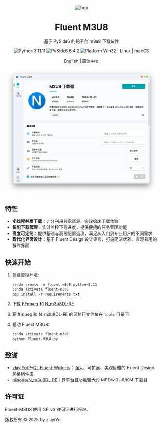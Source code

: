 <p align="center">
  <img width="15%" align="center" src="app/resource/images/logo/logo.png" alt="logo">
</p>
  <h1 align="center">
  Fluent M3U8
</h1>
<p align="center">
  基于 PySide6 的跨平台 m3u8 下载软件
</p>

<p align="center">

  <a style="text-decoration:none">
    <img src="https://img.shields.io/badge/Python-3.8.6-blue.svg?color=00B16A" alt="Python 3.11.11"/>
  </a>

  <a style="text-decoration:none">
    <img src="https://img.shields.io/badge/PyQt-5.15.2-blue?color=00B16A" alt="PySide6 6.4.2"/>
  </a>

  <a style="text-decoration:none">
    <img src="https://img.shields.io/badge/Platform-Win32%20|%20Linux%20|%20macOS-blue?color=00B16A" alt="Platform Win32 | Linux | macOS"/>
  </a>
</p>

<p align="center">
<a href="../README.md">English</a> | 简体中文
</p>

![界面](./screenshot/主界面.png)

## 特性

* **多线程并发下载**：充分利用带宽资源，实现极速下载体验
* **智能下载管理**：实时监控下载进度，提供便捷的任务管理功能
* **高度可定制**：提供基础与高级配置选项，满足从入门到专业用户的不同需求
* **现代化界面设计**：基于 Fluent Design 设计语言，打造简洁优雅、直观易用的操作界面


## 快速开始
1. 创建虚拟环境:

    ```shell
    conda create -n fluent-m3u8 python=3.11
    conda activate fluent-m3u8
    pip install -r requirements.txt
    ```

2. 下载 [FFmpeg](https://www.ffmpeg.org/download.html) 和 [N_m3u8DL-RE](https://github.com/nilaoda/N_m3u8DL-RE)

3. 将 ffmpeg 和 N_m3u8DL-RE 的可执行文件放在 `tools` 目录下.

3. 启动 Fluent M3U8:

    ```shell
    conda activate fluent-m3u8
    python Fluent-M3U8.py
    ```


## 致谢

- [zhiyiYo/PyQt-Fluent-Widgets](https://qfluentwidgets.com/zh/)：强大、可扩展、美观优雅的 Fluent Design 风格组件库
- [nilaoda/N_m3u8DL-RE](https://github.com/nilaoda/N_m3u8DL-RE)：跨平台且功能强大的 MPD/M3U8/ISM 下载器

## 许可证
Fluent-M3U8 使用 GPLv3 许可证进行授权。

版权所有 © 2025 by zhiyiYo.
